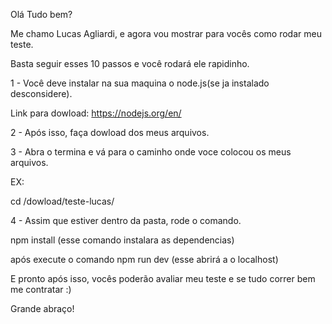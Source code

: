 Olá Tudo bem?

Me chamo Lucas Agliardi, e agora vou mostrar para vocês como rodar meu teste.

Basta seguir esses 10 passos e você rodará ele rapidinho.

1 - Você deve instalar na sua maquina o node.js(se ja instalado desconsidere).

Link para dowload: https://nodejs.org/en/

2 - Após isso, faça dowload dos meus arquivos.

3 - Abra o termina e vá para o caminho onde voce colocou os meus arquivos.

EX:

cd /dowload/teste-lucas/

4 - Assim que estiver dentro da pasta, rode o comando.

npm install (esse comando instalara as dependencias)

após execute o comando
npm run dev (esse abrirá a o localhost)

E pronto após isso, vocês poderão avaliar meu teste e se tudo correr bem me contratar :)

Grande abraço!